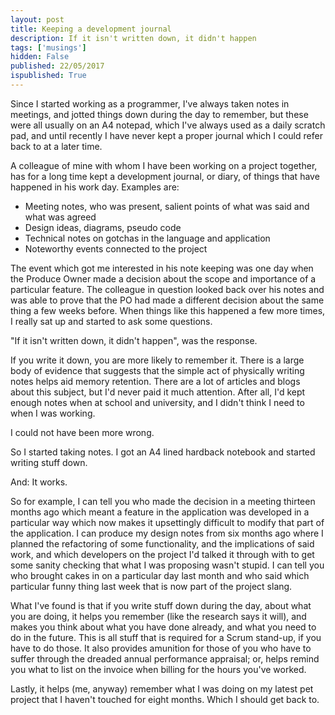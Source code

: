 ```yaml
---
layout: post
title: Keeping a development journal
description: If it isn't written down, it didn't happen
tags: ['musings']
hidden: False
published: 22/05/2017
ispublished: True
---
```

Since I started working as a programmer, I've always taken notes in meetings, and jotted things down during the day to remember, but these were all usually on an A4 notepad, which I've always used as a daily scratch pad, and until recently I have never kept a proper journal which I could refer back to at a later time.

A colleague of mine with whom I have been working on a project together, has for a long time kept a development journal, or diary, of things that have happened in his work day. Examples are:

- Meeting notes, who was present, salient points of what was said and what was agreed 
- Design ideas, diagrams, pseudo code
- Technical notes on gotchas in the language and application
- Noteworthy events connected to the project

The event which got me interested in his note keeping was one day when the Produce Owner made a decision about the scope and importance of a particular feature. The colleague in question looked back over his notes and was able to prove that the PO had made a different decision about the same thing a few weeks before. When things like this happened a few more times, I really sat up and started to ask some questions.

"If it isn't written down, it didn't happen", was the response. 

If you write it down, you are more likely to remember it. There is a large body of evidence that suggests that the simple act of physically writing notes helps aid memory retention. There are a lot of articles and blogs about this subject, but I'd never paid it much attention. After all, I'd kept enough notes when at school and university, and I didn't think I need to when I was working.

I could not have been more wrong.

So I started taking notes. I got an A4 lined hardback notebook and started writing stuff down.

And: It works.

So for example, I can tell you who made the decision in a meeting thirteen months ago which meant a feature in the application was developed in a particular way which now makes it upsettingly difficult to modify that part of the application. I can produce my design notes from six months ago where I planned the refactoring of some functionality, and the implications of said work, and which developers on the project I'd talked it through with to get some sanity checking that what I was proposing wasn't stupid. I can tell you who brought cakes in on a particular day last month and who said which particular funny thing last week that is now part of the project slang.

What I've found is that if you write stuff down during the day, about what you are doing, it helps you remember (like the research says it will), and makes you think about what you have done already, and what you need to do in the future. This is all stuff that is required for a Scrum stand-up, if you have to do those. It also provides amunition for those of you who have to suffer through the dreaded annual performance appraisal; or, helps remind you what to list on the invoice when billing for the hours you've worked.

Lastly, it helps (me, anyway) remember what I was doing on my latest pet project that I haven't touched for eight months. Which I should get back to.
